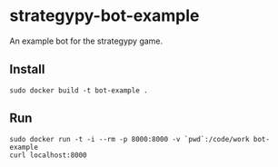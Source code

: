 strategypy-bot-example
======================

An example bot for the strategypy game.

Install
-------

```
sudo docker build -t bot-example .
```

Run
---

```
sudo docker run -t -i --rm -p 8000:8000 -v `pwd`:/code/work bot-example
curl localhost:8000
```
